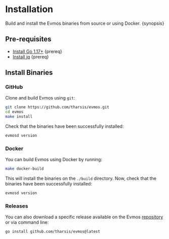 <!--
order: 1
-->

# Installation

Build and install the Evmos binaries from source or using Docker. {synopsis}

## Pre-requisites

- [Install Go 1.17+](https://golang.org/dl/) {prereq}
- [Install jq](https://stedolan.github.io/jq/download/) {prereq}

## Install Binaries

### GitHub

Clone and build Evmos using `git`:

```bash
git clone https://github.com/tharsis/evmos.git
cd evmos
make install
```

Check that the binaries have been successfully installed:

```bash
evmosd version
```

### Docker

You can build Evmos using Docker by running:

```bash
make docker-build
```

This will install the binaries on the `./build` directory. Now, check that the binaries have been
successfully installed:

```bash
evmosd version
```

### Releases

You can also download a specific release available on the Evmos [repository](https://github.com/tharsis/evmos/releases) or via command line:

```bash
go install github.com/tharsis/evmos@latest
```
